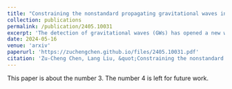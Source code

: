 ```yaml
---
title: "Constraining the nonstandard propagating gravitational waves in the cosmological background with GWTC-3"
collection: publications
permalink: /publication/2405.10031
excerpt: 'The detection of gravitational waves (GWs) has opened a new window to test the fundamental nature of gravity. We present constraints on the nonstandard propagation of GWs using the spectral siren method applied to binary black hole (BBH) mergers from the third Gravitational-Wave Transient Catalog (GWTC-3). The spectral siren method exploits the redshift distribution of BBHs to probe the cosmic expansion history and break degeneracies between cosmology and modified gravity effects. We focus on the friction term $\nu$ in the nonstandard GW propagation equation, which characterizes the running of the Planck mass. Assuming the standard $\Lambda$CDM cosmology, we find $\nu = 0.5^{+3.5}_{-2.6}$ (median and $90\%$ credible interval), improving upon previous constraints from the bright siren event GW170817 by an order of magnitude. This improvement is due to the higher redshifts of BBHs in GWTC-3, reaching up to $z \sim 1$. Our result suggests that the propagation of GWs is consistent with the predictions of general relativity, placing limits on modified gravity theories that predict a time-varying Planck mass. As the sensitivity of GW detectors improves, the spectral siren method will provide a powerful tool for testing gravity on cosmological scales and probing the physics of the early Universe.'
date: 2024-05-16
venue: 'arxiv'
paperurl: 'https://zuchengchen.github.io/files/2405.10031.pdf'
citation: 'Zu-Cheng Chen, Lang Liu, &quot;Constraining the nonstandard propagating gravitational waves in the cosmological background with GWTC-3.&quot; <i>arxiv:2405.10031</i>.'
---
```

This paper is about the number 3. The number 4 is left for future work.